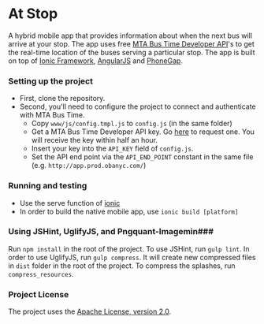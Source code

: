# At Stop #

A hybrid mobile app that provides information about when the next bus will arrive at your stop. The app uses free [MTA Bus Time Developer API](http://bustime.mta.info/wiki/Developers/Index)'s to get the real-time location of the buses serving a particular stop. The app is built on top of [Ionic Framework](http://ionicframework.com/), [AngularJS](https://angularjs.org/) and [PhoneGap](http://phonegap.com/).

### Setting up the project ###
* First, clone the repository. 
* Second, you'll need to configure the project to connect and authenticate with MTA Bus Time.
  * Copy `www/js/config.tmpl.js` to `config.js` (in the same folder)
  * Get a MTA Bus Time Developer API key. Go [here](http://spreadsheets.google.com/viewform?hl=en&formkey=dG9kcGIxRFpSS0NhQWM4UjA0V0VkNGc6MQ#gid=0) to request one. You will receive the key within half an hour.
  * Insert your key into the `API_KEY` field of `config.js`.
  * Set the API end point via the `API_END_POINT` constant in the same file (e.g. `http://app.prod.obanyc.com/`)

### Running and testing ###
* Use the serve function of [ionic](http://ionicframework.com/docs/guide/testing.html)
* In order to build the native mobile app, use `ionic build [platform]`

### Using JSHint, UglifyJS, and Pngquant-Imagemin###
Run `npm install` in the root of the project. To use JSHint, run `gulp lint`. In order to use UglifyJS, run `gulp compress`. It will create new compressed files in `dist` folder in the root of the project. To compress the splashes, run `compress_resources`.


### Project License ###
The project uses the [Apache License, version 2.0](http://opensource.org/licenses/Apache-2.0).
